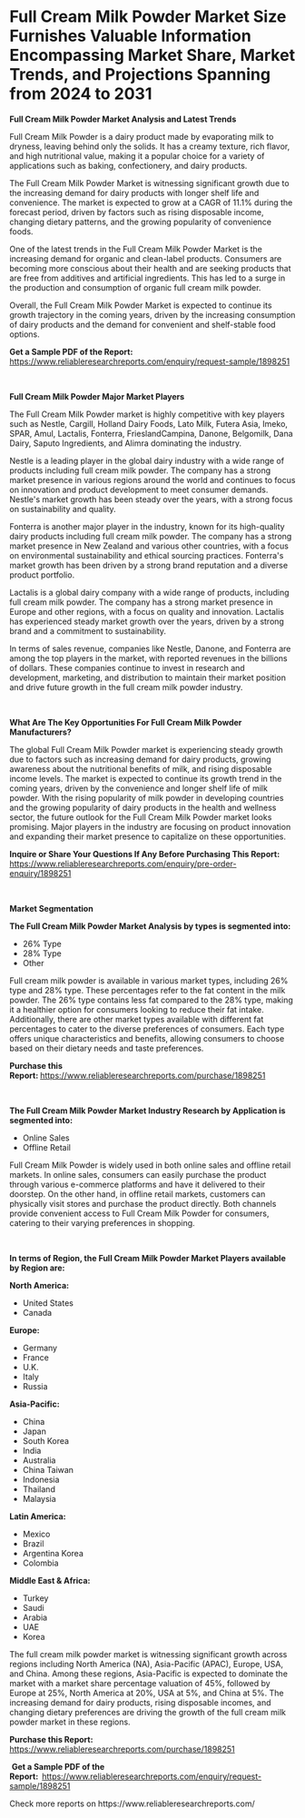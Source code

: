 <p><h1>Full Cream Milk Powder Market Size Furnishes Valuable Information Encompassing Market Share, Market Trends, and Projections Spanning from 2024 to 2031</h1></p><p><strong>Full Cream Milk Powder Market Analysis and Latest Trends</strong></p>
<p><p>Full Cream Milk Powder is a dairy product made by evaporating milk to dryness, leaving behind only the solids. It has a creamy texture, rich flavor, and high nutritional value, making it a popular choice for a variety of applications such as baking, confectionery, and dairy products.</p><p>The Full Cream Milk Powder Market is witnessing significant growth due to the increasing demand for dairy products with longer shelf life and convenience. The market is expected to grow at a CAGR of 11.1% during the forecast period, driven by factors such as rising disposable income, changing dietary patterns, and the growing popularity of convenience foods.</p><p>One of the latest trends in the Full Cream Milk Powder Market is the increasing demand for organic and clean-label products. Consumers are becoming more conscious about their health and are seeking products that are free from additives and artificial ingredients. This has led to a surge in the production and consumption of organic full cream milk powder.</p><p>Overall, the Full Cream Milk Powder Market is expected to continue its growth trajectory in the coming years, driven by the increasing consumption of dairy products and the demand for convenient and shelf-stable food options.</p></p>
<p><strong>Get a Sample PDF of the Report:&nbsp;</strong> <a href="https://www.reliableresearchreports.com/enquiry/request-sample/1898251">https://www.reliableresearchreports.com/enquiry/request-sample/1898251</a></p>
<p>&nbsp;</p>
<p><strong>Full Cream Milk Powder Major Market Players</strong></p>
<p><p>The Full Cream Milk Powder market is highly competitive with key players such as Nestle, Cargill, Holland Dairy Foods, Lato Milk, Futera Asia, Imeko, SPAR, Amul, Lactalis, Fonterra, FrieslandCampina, Danone, Belgomilk, Dana Dairy, Saputo Ingredients, and Alimra dominating the industry. </p><p>Nestle is a leading player in the global dairy industry with a wide range of products including full cream milk powder. The company has a strong market presence in various regions around the world and continues to focus on innovation and product development to meet consumer demands. Nestle's market growth has been steady over the years, with a strong focus on sustainability and quality.</p><p>Fonterra is another major player in the industry, known for its high-quality dairy products including full cream milk powder. The company has a strong market presence in New Zealand and various other countries, with a focus on environmental sustainability and ethical sourcing practices. Fonterra's market growth has been driven by a strong brand reputation and a diverse product portfolio.</p><p>Lactalis is a global dairy company with a wide range of products, including full cream milk powder. The company has a strong market presence in Europe and other regions, with a focus on quality and innovation. Lactalis has experienced steady market growth over the years, driven by a strong brand and a commitment to sustainability.</p><p>In terms of sales revenue, companies like Nestle, Danone, and Fonterra are among the top players in the market, with reported revenues in the billions of dollars. These companies continue to invest in research and development, marketing, and distribution to maintain their market position and drive future growth in the full cream milk powder industry.</p></p>
<p>&nbsp;</p>
<p><strong>What Are The Key Opportunities For Full Cream Milk Powder Manufacturers?</strong></p>
<p><p>The global Full Cream Milk Powder market is experiencing steady growth due to factors such as increasing demand for dairy products, growing awareness about the nutritional benefits of milk, and rising disposable income levels. The market is expected to continue its growth trend in the coming years, driven by the convenience and longer shelf life of milk powder. With the rising popularity of milk powder in developing countries and the growing popularity of dairy products in the health and wellness sector, the future outlook for the Full Cream Milk Powder market looks promising. Major players in the industry are focusing on product innovation and expanding their market presence to capitalize on these opportunities.</p></p>
<p><strong>Inquire or Share Your Questions If Any Before Purchasing This Report:</strong> <a href="https://www.reliableresearchreports.com/enquiry/pre-order-enquiry/1898251">https://www.reliableresearchreports.com/enquiry/pre-order-enquiry/1898251</a></p>
<p>&nbsp;</p>
<p><strong>Market Segmentation</strong></p>
<p><strong>The Full Cream Milk Powder Market Analysis by types is segmented into:</strong></p>
<p><ul><li>26% Type</li><li>28% Type</li><li>Other</li></ul></p>
<p><p>Full cream milk powder is available in various market types, including 26% type and 28% type. These percentages refer to the fat content in the milk powder. The 26% type contains less fat compared to the 28% type, making it a healthier option for consumers looking to reduce their fat intake. Additionally, there are other market types available with different fat percentages to cater to the diverse preferences of consumers. Each type offers unique characteristics and benefits, allowing consumers to choose based on their dietary needs and taste preferences.</p></p>
<p><strong>Purchase this Report:&nbsp;</strong><a href="https://www.reliableresearchreports.com/purchase/1898251">https://www.reliableresearchreports.com/purchase/1898251</a></p>
<p>&nbsp;</p>
<p><strong>The Full Cream Milk Powder Market Industry Research by Application is segmented into:</strong></p>
<p><ul><li>Online Sales</li><li>Offline Retail</li></ul></p>
<p><p>Full Cream Milk Powder is widely used in both online sales and offline retail markets. In online sales, consumers can easily purchase the product through various e-commerce platforms and have it delivered to their doorstep. On the other hand, in offline retail markets, customers can physically visit stores and purchase the product directly. Both channels provide convenient access to Full Cream Milk Powder for consumers, catering to their varying preferences in shopping.</p></p>
<p>&nbsp;</p>
<p><strong>In terms of Region, the Full Cream Milk Powder Market Players available by Region are:</strong></p>
<p>
    <p> <strong> North America: </strong>
        <ul>
            <li>United States</li>
            <li>Canada</li>
        </ul>
        </p> 
    <p> <strong> Europe: </strong>
        <ul>
            <li>Germany</li>
            <li>France</li>
            <li>U.K.</li>
            <li>Italy</li>
            <li>Russia</li>
        </ul>
        </p> 
    <p> <strong> Asia-Pacific: </strong>
        <ul>
            <li>China</li>
            <li>Japan</li>
            <li>South Korea</li>
            <li>India</li>
            <li>Australia</li>
            <li>China Taiwan</li>
            <li>Indonesia</li>
            <li>Thailand</li>
            <li>Malaysia</li>
        </ul>
        </p> 
    <p> <strong> Latin America: </strong>
        <ul>
            <li>Mexico</li>
            <li>Brazil</li>
            <li>Argentina Korea</li>
            <li>Colombia</li>
        </ul>
        </p> 
    <p> <strong> Middle East & Africa: </strong>
        <ul>
            <li>Turkey</li>
            <li>Saudi</li>
            <li>Arabia</li>
            <li>UAE</li>
            <li>Korea</li>
        </ul>
    </p>
    </p>
<p><p>The full cream milk powder market is witnessing significant growth across regions including North America (NA), Asia-Pacific (APAC), Europe, USA, and China. Among these regions, Asia-Pacific is expected to dominate the market with a market share percentage valuation of 45%, followed by Europe at 25%, North America at 20%, USA at 5%, and China at 5%. The increasing demand for dairy products, rising disposable incomes, and changing dietary preferences are driving the growth of the full cream milk powder market in these regions.</p></p>
<p><strong>Purchase this Report: </strong><a href="https://www.reliableresearchreports.com/purchase/1898251">https://www.reliableresearchreports.com/purchase/1898251</a></p>
<p>&nbsp;<strong>Get a Sample PDF of the Report:&nbsp;&nbsp;</strong><a href="https://www.reliableresearchreports.com/enquiry/request-sample/1898251">https://www.reliableresearchreports.com/enquiry/request-sample/1898251</a></p>
<p><strong></strong></p>
<p>Check more reports on https://www.reliableresearchreports.com/</p>